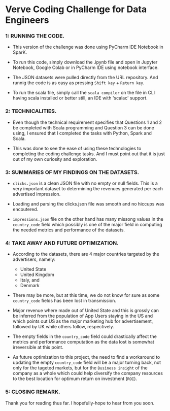 # Verve Coding Challenge for Data Engineers



### 1: RUNNING THE CODE.

* This version of the challenge was done using PyCharm IDE Notebook in SparK.

* To run this code, simply download the .ipynb file and open in Jupyter Notebook, Google Colab or in PyCharm IDE using notebook interface.

* The JSON datasets were pulled directly from the URL repository. And runnig the code is as easy as pressing `Shift key` + `Return key`.

* To run the scala file, simply call the `scala compiler` on the file in CLI having scala installed or better still, an IDE with 'scalac' support. 



### 2: TECHNICALITIES.

* Even though the technical requirement specifies that Questions 1 and 2 be completed with Scala programming and Question 3 can be done using, I ensured
  that I completed the tasks with Python, Spark and Scala. 
  
* This was done to see the ease of using these technologies to completing the coding challenge tasks. And I must point out that it is just out of my own 
  curiosity and exploration.
  
  
  
### 3: SUMMARIES OF MY FINDINGS ON THE DATASETS.

* `clicks.json` is a clean JSON file with no empty or null fields. This is a very important dataset to determining the revenues generated per each advertised
impression.

* Loading and parsing the clicks.json file was smooth and no hiccups was encoutered.

* `impressions.json` file on the other hand has many missong values in the `country_code` field which possibly is one of the major field in computing the needed
  metrics and performance of the datasets.
  
  

### 4: TAKE AWAY AND FUTURE OPTIMIZATION.

* According to the datasets, there are 4 major countries targeted by the advertisers, namely:
  
  * United State
  * United Kingdom
  * Italy, and
  * Denmark

* There may be more, but at this time, we do not know for sure as some `country_code` fields has been lost in transmission.

* Major revenue where made out of United State and this is grossly can be inferred from the population of App Users staying in the US and which points out US as 
  the major marketing hub for advertisement, followed by UK while others follow, respectively.

* The empty fields in the `country_code` field could drastically affect the metrics and performance computation as the data lost is somewhat irreversible 
  at this point.
  
* As future optimization to this project, the need to find a workaround to updating the empty `country_code` field will be a major turning back, not only for
  the tageted markets, but for the `Business insight` of the company as a whole which could help diversify the company resources to the best location for optimum
  return on investment (`ROI`).
  
  

### 5: CLOSING REMARK.

Thank you for reading thus far. I hopefully-hope to hear from you soon. 

  
